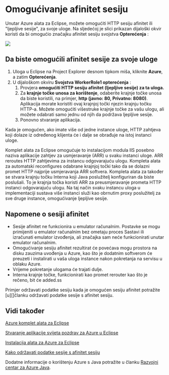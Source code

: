 <properties
    pageTitle="Omogućivanje sesiju afinitet korištenje kompleta alata za Azure za Eclipse"
    description="Saznajte kako omogućiti sesiju afinitet pomoću komplet alata za Azure Eclipse."
    services=""
    documentationCenter="java"
    authors="rmcmurray"
    manager="wpickett"
    editor=""/>

<tags
    ms.service="multiple"
    ms.workload="na"
    ms.tgt_pltfrm="multiple"
    ms.devlang="Java"
    ms.topic="article"
    ms.date="08/11/2016" 
    ms.author="robmcm"/>

<!-- Legacy MSDN URL = https://msdn.microsoft.com/library/azure/hh690950.aspx -->

# <a name="enable-session-affinity"></a>Omogućivanje afinitet sesiju #

Unutar Azure alata za Eclipse, možete omogućiti HTTP sesiju afinitet ili "ljepljive sesije", za svoje uloge. Na sljedećoj je slici prikazan dijaloški okvir koristi da bi omogućio značajku afinitet sesiju svojstva **Opterećenja** :

![][ic719492]

## <a name="to-enable-session-affinity-for-your-role"></a>Da biste omogućili afinitet sesije za svoje uloge ##

1. Uloga u Eclipse na Project Explorer desnom tipkom miša, kliknite **Azure**, a zatim **Opterećenja**.
1. U dijaloškom okviru **Svojstva WorkerRole1 opterećenja** :
    1. Provjera **omogućiti HTTP sesiju afinitet (ljepljive sesije) za ta uloga.**
    1. Za **krajnje točke unosa za korištenje**, odaberite krajnje točke unosa da biste koristili, na primjer, **http (javno: 80, Privatno: 8080)**. Aplikacija morate koristiti ovaj krajnjoj točki njezin krajnju točku HTTP-a. Možete omogućiti višestruke krajnje točke za vašu ulogu, ali možete odabrati samo jednu od njih da podržava ljepljive sesije.
    1. Ponovno stvaranje aplikacija.

Kada je omogućen, ako imate više od jedne instance uloge, HTTP zahtjeva koji dolaze iz određenog klijenta će i dalje se obrađuje na istoj instanci uloge.

Komplet alata za Eclipse omogućuje to instalacijom modula IIS posebno naziva aplikacije zahtjev za usmjeravanje (ARR) u svaku instanci uloge. ARR reroutes HTTP zahtjevima za instancu odgovarajuću ulogu. Kompleta alata za automatski reconfigures odabrane krajnjoj točki tako da se dolazni promet HTTP najprije usmjeravanja ARR softvera. Kompleta alata za također se stvara krajnju točku Interna koji Java poslužitelj konfiguriran da biste poslušali. To je krajnja točka koristi ARR za preusmjeravanje prometa HTTP instanci odgovarajuću ulogu. Na taj način svaku instancu uloga u implementaciji sustava više instanci služi kao obrnutim proxy poslužitelj za sve druge instance, omogućivanje ljepljive sesije.

## <a name="notes-about-session-affinity"></a>Napomene o sesiji afinitet ##

* Sesije afinitet ne funkcionira u emulator računalnim. Postavke se mogu primijeniti u emulator računalnim bez ometaju proces Sastavi ili izračunati emulator izvođenja, ali značajka sam neće funkcionirati unutar emulator računalnim.
* Omogućivanje sesiju afinitet rezultirat će povećava mogu prostora na disku zauzima uvođenja u Azure, kao što je dodatnim softverom će preuzeti i instalirati u vaša uloga instance nakon pokretanja na servisu u oblaku Azure.
* Vrijeme pokretanje ulogama će trajati dulje.
* Interna krajnje točke, funkcionirati kao promet rerouter kao što je rečeno, bit će added.ss

Primjer održavati podatke sesiju kada je omogućen sesiju afinitet potražite [u][]članku održavati podatke sesije s afinitet sesiju.

## <a name="see-also"></a>Vidi također ##

[Azure komplet alata za Eclipse][]

[Stvaranje aplikacije svijeta pozdrav za Azure u Eclipse][]

[Instalacija alata za Azure za Eclipse][] 

[Kako održavati podatke sesije s afinitet sesiju][]

Dodatne informacije o korištenju Azure s Java potražite u članku [Razvojni centar za Azure Java][].

<!-- URL List -->

[Razvojni centar za Azure Java]: http://go.microsoft.com/fwlink/?LinkID=699547
[Azure komplet alata za Eclipse]: http://go.microsoft.com/fwlink/?LinkID=699529
[Stvaranje aplikacije svijeta pozdrav za Azure u Eclipse]: http://go.microsoft.com/fwlink/?LinkID=699533
[Kako održavati podatke sesije s afinitet sesiju]: http://go.microsoft.com/fwlink/?LinkID=699539
[Instalacija alata za Azure za Eclipse]: http://go.microsoft.com/fwlink/?LinkId=699546

<!-- IMG List -->

[ic719492]: ./media/azure-toolkit-for-eclipse-enable-session-affinity/ic719492.png
